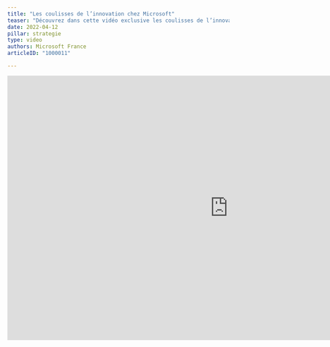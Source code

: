 ```yaml
---
title: "Les coulisses de l’innovation chez Microsoft"
teaser: "Découvrez dans cette vidéo exclusive les coulisses de l’innovation chez Microsoft et le processus qui donne vie à leurs technologies révolutionnaires."
date: 2022-04-12
pillar: strategie
type: video
authors: Microsoft France
articleID: "1000011"

---
```


<div class="extended">
	<iframe width="1000" height="600" src="https://www.youtube.com/embed/-eXFyz-djSE" frameborder="0" allow="accelerometer; autoplay; clipboard-write; encrypted-media; gyroscope; picture-in-picture" allowfullscreen></iframe>
</div>
